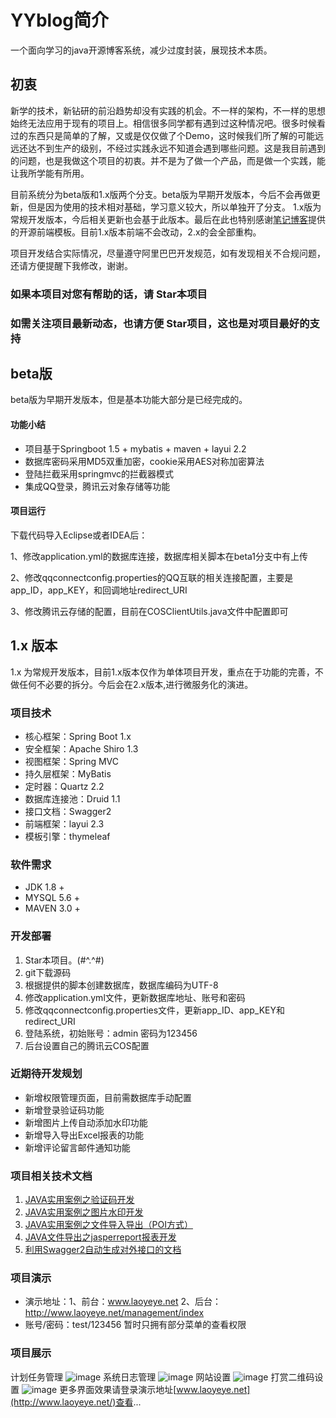 # YYblog简介

一个面向学习的java开源博客系统，减少过度封装，展现技术本质。
## 初衷
新学的技术，新钻研的前沿趋势却没有实践的机会。不一样的架构，不一样的思想始终无法应用于现有的项目上。相信很多同学都有遇到过这种情况吧。很多时候看过的东西只是简单的了解，又或是仅仅做了个Demo，这时候我们所了解的可能远远还达不到生产的级别，不经过实践永远不知道会遇到哪些问题。这是我目前遇到的问题，也是我做这个项目的初衷。并不是为了做一个产品，而是做一个实践，能让我所学能有所用。

目前系统分为beta版和1.x版两个分支。beta版为早期开发版本，今后不会再做更新，但是因为使用的技术相对基础，学习意义较大，所以单独开了分支。
1.x版为常规开发版本，今后相关更新也会基于此版本。最后在此也特别感谢[笔记博客](https://github.com/miyakowork/NoteBlog/)提供的开源前端模板。目前1.x版本前端不会改动，2.x的会全部重构。

项目开发结合实际情况，尽量遵守阿里巴巴开发规范，如有发现相关不合规问题，还请方便提醒下我修改，谢谢。
### 如果本项目对您有帮助的话，请 Star本项目
### 如需关注项目最新动态，也请方便 Star项目，这也是对项目最好的支持

## beta版
beta版为早期开发版本，但是基本功能大部分是已经完成的。
#### 功能小结
- 项目基于Springboot 1.5 + mybatis + maven + layui 2.2
- 数据库密码采用MD5双重加密，cookie采用AES对称加密算法
- 登陆拦截采用springmvc的拦截器模式
- 集成QQ登录，腾讯云对象存储等功能

#### 项目运行

下载代码导入Eclipse或者IDEA后：

1、修改application.yml的数据库连接，数据库相关脚本在beta1分支中有上传

2、修改qqconnectconfig.properties的QQ互联的相关连接配置，主要是app_ID，app_KEY，和回调地址redirect_URI

3、修改腾讯云存储的配置，目前在COSClientUtils.java文件中配置即可

## 1.x 版本
1.x 为常规开发版本，目前1.x版本仅作为单体项目开发，重点在于功能的完善，不做任何不必要的拆分。今后会在2.x版本,进行微服务化的演进。

### 项目技术
- 核心框架：Spring Boot 1.x
- 安全框架：Apache Shiro 1.3
- 视图框架：Spring MVC
- 持久层框架：MyBatis
- 定时器：Quartz 2.2
- 数据库连接池：Druid 1.1
- 接口文档：Swagger2
- 前端框架：layui 2.3
- 模板引擎：thymeleaf

### 软件需求
- JDK 1.8 +
- MYSQL 5.6 +
- MAVEN 3.0 +

### 开发部署
1. Star本项目。(#^.^#)
2. git下载源码
3. 根据提供的脚本创建数据库，数据库编码为UTF-8
4. 修改application.yml文件，更新数据库地址、账号和密码
5. 修改qqconnectconfig.properties文件，更新app_ID、app_KEY和redirect_URI
5. 登陆系统，初始账号：admin 密码为123456
6. 后台设置自己的腾讯云COS配置

### 近期待开发规划
- 新增权限管理页面，目前需数据库手动配置
- 新增登录验证码功能
- 新增图片上传自动添加水印功能
- 新增导入导出Excel报表的功能
- 新增评论留言邮件通知功能

### 项目相关技术文档
1. [JAVA实用案例之验证码开发](https://www.cnblogs.com/laoyeye/p/6914704.html)
2. [JAVA实用案例之图片水印开发](https://www.cnblogs.com/laoyeye/p/7193309.html)
3. [JAVA实用案例之文件导入导出（POI方式）](https://www.cnblogs.com/laoyeye/p/6938889.html)
4. [JAVA文件导出之jasperreport报表开发](https://www.cnblogs.com/laoyeye/p/7707149.html)
5. [利用Swagger2自动生成对外接口的文档](https://www.cnblogs.com/laoyeye/p/9047504.html)

### 项目演示
- 演示地址：1、前台：www.laoyeye.net 2、后台：http://www.laoyeye.net/management/index
- 账号/密码：test/123456 暂时只拥有部分菜单的查看权限
### 项目展示
计划任务管理
![image](http://ouninjftw.bkt.clouddn.com/%E8%AE%A1%E5%88%92%E4%BB%BB%E5%8A%A1.png)
系统日志管理
![image](http://ouninjftw.bkt.clouddn.com/%E7%B3%BB%E7%BB%9F%E6%97%A5%E5%BF%97.png)
网站设置
![image](http://ouninjftw.bkt.clouddn.com/%E7%BD%91%E7%AB%99%E8%AE%BE%E7%BD%AE.png)
打赏二维码设置
![image](http://ouninjftw.bkt.clouddn.com/%E6%89%93%E8%B5%8F.png)
更多界面效果请登录演示地址[www.laoyeye.net](http://www.laoyeye.net/)查看...
